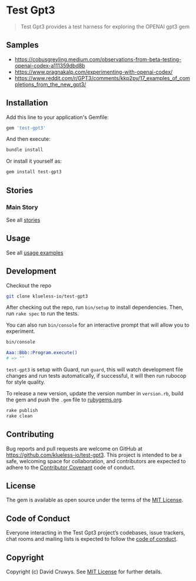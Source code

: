 # Test Gpt3

> Test Gpt3 provides a test harness for exploring the OPENAI gpt3 gem

## Samples

- https://cobusgreyling.medium.com/observations-from-beta-testing-openai-codex-a111359dbd8b
- https://www.pragnakalp.com/experimenting-with-openai-codex/
- https://www.reddit.com/r/GPT3/comments/kkp2py/17_examples_of_completions_from_the_new_gpt3/

## Installation

Add this line to your application's Gemfile:

```ruby
gem 'test-gpt3'
```

And then execute:

```bash
bundle install
```

Or install it yourself as:

```bash
gem install test-gpt3
```

## Stories

### Main Story



See all [stories](./STORIES.md)


## Usage

See all [usage examples](./USAGE.md)



## Development

Checkout the repo

```bash
git clone klueless-io/test-gpt3
```

After checking out the repo, run `bin/setup` to install dependencies. Then, run `rake spec` to run the tests. 

You can also run `bin/console` for an interactive prompt that will allow you to experiment.

```bash
bin/console

Aaa::Bbb::Program.execute()
# => ""
```

`test-gpt3` is setup with Guard, run `guard`, this will watch development file changes and run tests automatically, if successful, it will then run rubocop for style quality.

To release a new version, update the version number in `version.rb`, build the gem and push the `.gem` file to [rubygems.org](https://rubygems.org).

```bash
rake publish
rake clean
```

## Contributing

Bug reports and pull requests are welcome on GitHub at https://github.com/klueless-io/test-gpt3. This project is intended to be a safe, welcoming space for collaboration, and contributors are expected to adhere to the [Contributor Covenant](http://contributor-covenant.org) code of conduct.

## License

The gem is available as open source under the terms of the [MIT License](https://opensource.org/licenses/MIT).

## Code of Conduct

Everyone interacting in the Test Gpt3 project’s codebases, issue trackers, chat rooms and mailing lists is expected to follow the [code of conduct](https://github.com/klueless-io/test-gpt3/blob/master/CODE_OF_CONDUCT.md).

## Copyright

Copyright (c) David Cruwys. See [MIT License](LICENSE.txt) for further details.
